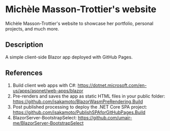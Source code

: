 # Michèle Masson-Trottier's website
Michèle Masson-Trottier's website to showcase her portfolio, personal projects, and much more.

## Description
A simple client-side Blazor app deployed with GitHub Pages.

## References
1. Build client web apps with C#: https://dotnet.microsoft.com/en-us/apps/aspnet/web-apps/blazor
2. Pre-renders and saves the app as static HTML files in your public folder: https://github.com/jsakamoto/BlazorWasmPreRendering.Build
3. Post published processing to deploy the .NET Core SPA project: https://github.com/jsakamoto/PublishSPAforGitHubPages.Build
4. BlazorServer-BootstrapSelect: https://github.com/umair-me/BlazorServer-BootstrapSelect